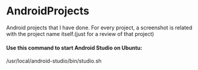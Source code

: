 # AndroidProjects
Android projects that I have done.
For every project, a screenshot is related with the project name itself.(just for a review of that project)


#### Use this command to start Android Studio on Ubuntu:
/usr/local/android-studio/bin/studio.sh 
